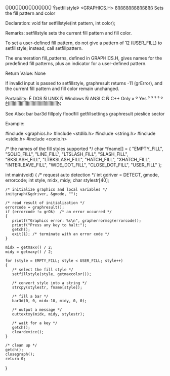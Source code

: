  ÜÜÜÜÜÜÜÜÜÜÜÜÜÜ
 ÝsetfillstyleÞ                  <GRAPHICS.H>
 ßßßßßßßßßßßßßß
 Sets the fill pattern and color

 Declaration:  void far setfillstyle(int pattern, int color);

 Remarks:
setfillstyle sets the current fill pattern and fill color.

To set a user-defined fill pattern, do not give a pattern of 12 (USER_FILL)
to setfillstyle; instead, call setfillpattern.

The enumeration fill_patterns, defined in GRAPHICS.H, gives names for the
predefined fill patterns, plus an indicator for a user-defined pattern.

 Return Value:  None

If invalid input is passed to setfillstyle, graphresult returns -11
(grError), and the current fill pattern and fill color remain unchanged.

 Portability:
 É DOS Ñ UNIX Ñ Windows Ñ ANSI C Ñ C++ Only »
 º Yes ³      ³         ³        ³          º
 ÈÍÍÍÍÍÏÍÍÍÍÍÍÏÍÍÍÍÍÍÍÍÍÏÍÍÍÍÍÍÍÍÏÍÍÍÍÍÍÍÍÍÍ¼

 See Also:
  bar               bar3d             fillpoly          floodfill
  getfillsettings   graphresult       pieslice          sector

 Example:

 #include <graphics.h>
 #include <stdlib.h>
 #include <string.h>
 #include <stdio.h>
 #include <conio.h>

 /* the names of the fill styles supported */
 char *fname[] = { "EMPTY_FILL",
                   "SOLID_FILL",
                   "LINE_FILL",
                   "LTSLASH_FILL",
                   "SLASH_FILL",
                   "BKSLASH_FILL",
                   "LTBKSLASH_FILL",
                   "HATCH_FILL",
                   "XHATCH_FILL",
                   "INTERLEAVE_FILL",
                   "WIDE_DOT_FILL",
                   "CLOSE_DOT_FILL",
                   "USER_FILL"
                 };

 int main(void)
 {
    /* request auto detection */
    int gdriver = DETECT, gmode, errorcode;
    int style, midx, midy;
    char stylestr[40];

    /* initialize graphics and local variables */
    initgraph(&gdriver, &gmode, "");

    /* read result of initialization */
    errorcode = graphresult();
    if (errorcode != grOk)  /* an error occurred */
    {
       printf("Graphics error: %s\n", grapherrormsg(errorcode));
       printf("Press any key to halt:");
       getch();
       exit(1); /* terminate with an error code */
    }

    midx = getmaxx() / 2;
    midy = getmaxy() / 2;

    for (style = EMPTY_FILL; style < USER_FILL; style++)
    {
       /* select the fill style */
       setfillstyle(style, getmaxcolor());

       /* convert style into a string */
       strcpy(stylestr, fname[style]);

       /* fill a bar */
       bar3d(0, 0, midx-10, midy, 0, 0);

       /* output a message */
       outtextxy(midx, midy, stylestr);

       /* wait for a key */
       getch();
       cleardevice();
    }

    /* clean up */
    getch();
    closegraph();
    return 0;
 }


